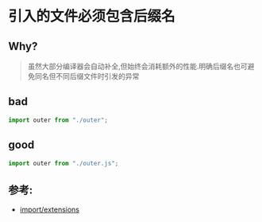 # 引入的文件必须包含后缀名

## Why?

> 虽然大部分编译器会自动补全,但始终会消耗额外的性能.明确后缀名也可避免同名但不同后缀文件时引发的异常

## bad

```js
import outer from "./outer";
```

## good

```js
import outer from "./outer.js";
```

## 参考:

- [import/extensions](https://github.com/benmosher/eslint-plugin-import/blob/master/docs/rules/extensions.md)
